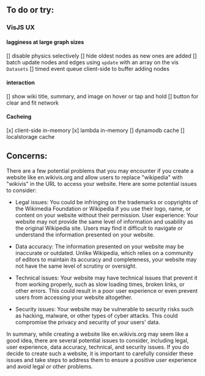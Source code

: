 ## To do or try:

### VisJS UX

#### lagginess at large graph sizes

[] disable physics selectively
[] hide oldest nodes as new ones are added
[] batch update nodes and edges using `update` with an array on the vis `Datasets`
[] timed event queue client-side to buffer adding nodes

#### interaction

[] show wiki title, summary, and image on hover or tap and hold
[] button for clear and fit network

#### Cacheing

[x] client-side in-memory
[x] lambda in-memory
[] dynamodb cache
[] localstorage cache

## Concerns:

There are a few potential problems that you may encounter if you create a website like en.wikivis.org and allow users to replace "wikipedia" with "wikivis" in the URL to access your website. Here are some potential issues to consider:

- Legal issues: You could be infringing on the trademarks or copyrights of the Wikimedia Foundation or Wikipedia if you use their logo, name, or content on your website without their permission.
  User experience: Your website may not provide the same level of information and usability as the original Wikipedia site. Users may find it difficult to navigate or understand the information presented on your website.

- Data accuracy: The information presented on your website may be inaccurate or outdated. Unlike Wikipedia, which relies on a community of editors to maintain its accuracy and completeness, your website may not have the same level of scrutiny or oversight.

- Technical issues: Your website may have technical issues that prevent it from working properly, such as slow loading times, broken links, or other errors. This could result in a poor user experience or even prevent users from accessing your website altogether.

- Security issues: Your website may be vulnerable to security risks such as hacking, malware, or other types of cyber attacks. This could compromise the privacy and security of your users' data.

In summary, while creating a website like en.wikivis.org may seem like a good idea, there are several potential issues to consider, including legal, user experience, data accuracy, technical, and security issues. If you do decide to create such a website, it is important to carefully consider these issues and take steps to address them to ensure a positive user experience and avoid legal or other problems.
